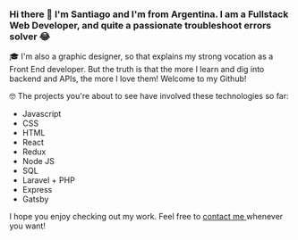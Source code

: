 ### Hi there 👋 I'm Santiago and I'm from Argentina. I am a Fullstack Web Developer, and quite a passionate troubleshoot errors solver 😂 
🎓 I'm also a graphic designer, so that explains my strong vocation as a Front End developer. But the truth is that the more I learn and dig into backend and APIs, the more I love them! Welcome to my Github!

 🤓 The projects you're about to see have involved these technologies so far: 
* Javascript
* CSS 
* HTML
* React 
* Redux
* Node JS 
* SQL
* Laravel + PHP
* Express
* Gatsby

I hope you enjoy checking out my work. Feel free to <a
            href="https://www.linkedin.com/in/santiago-calabro/"
            target="_blank"
          >
           contact me
          </a> whenever you want!
